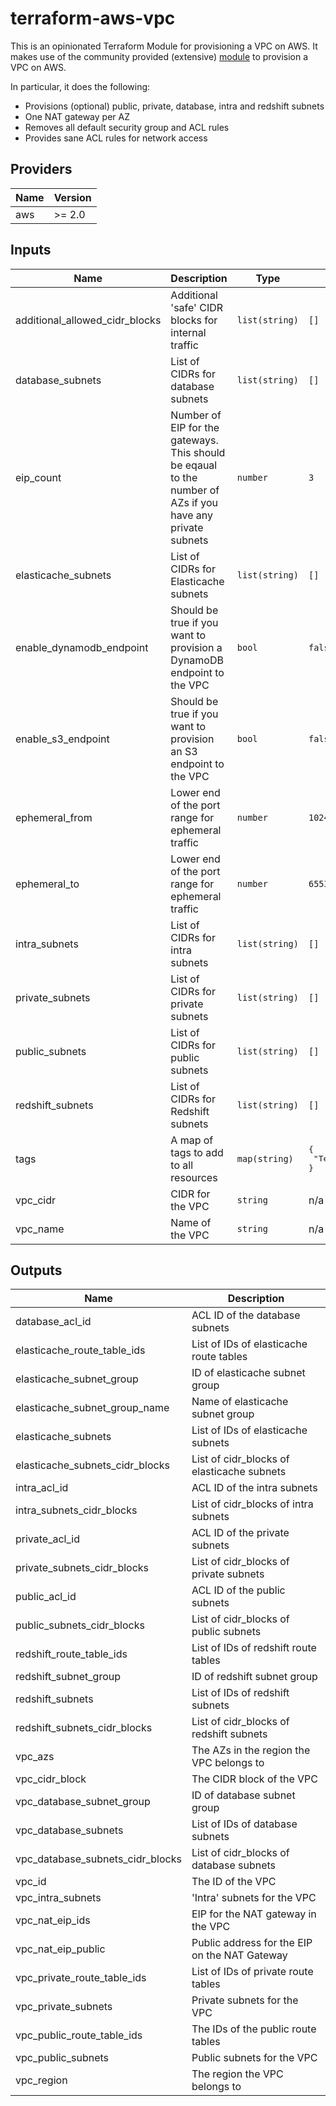 # terraform-aws-vpc

This is an opinionated Terraform Module for provisioning a VPC on AWS. It makes use of the community
provided (extensive) [module](https://github.com/terraform-aws-modules/terraform-aws-vpc) to
provision a VPC on AWS.

In particular, it does the following:

- Provisions (optional) public, private, database, intra and redshift subnets
- One NAT gateway per AZ
- Removes all default security group and ACL rules
- Provides sane ACL rules for network access

## Providers

| Name | Version |
|------|---------|
| aws | >= 2.0 |

## Inputs

| Name | Description | Type | Default | Required |
|------|-------------|------|---------|:-----:|
| additional\_allowed\_cidr\_blocks | Additional 'safe' CIDR blocks for internal traffic | `list(string)` | `[]` | no |
| database\_subnets | List of CIDRs for database subnets | `list(string)` | `[]` | no |
| eip\_count | Number of EIP for the gateways. This should be eqaual to the number of AZs if you have any private subnets | `number` | `3` | no |
| elasticache\_subnets | List of CIDRs for Elasticache subnets | `list(string)` | `[]` | no |
| enable\_dynamodb\_endpoint | Should be true if you want to provision a DynamoDB endpoint to the VPC | `bool` | `false` | no |
| enable\_s3\_endpoint | Should be true if you want to provision an S3 endpoint to the VPC | `bool` | `false` | no |
| ephemeral\_from | Lower end of the port range for ephemeral traffic | `number` | `1024` | no |
| ephemeral\_to | Lower end of the port range for ephemeral traffic | `number` | `65535` | no |
| intra\_subnets | List of CIDRs for intra subnets | `list(string)` | `[]` | no |
| private\_subnets | List of CIDRs for private subnets | `list(string)` | `[]` | no |
| public\_subnets | List of CIDRs for public subnets | `list(string)` | `[]` | no |
| redshift\_subnets | List of CIDRs for Redshift subnets | `list(string)` | `[]` | no |
| tags | A map of tags to add to all resources | `map(string)` | <pre>{<br>  "Terraform": "true"<br>}<br></pre> | no |
| vpc\_cidr | CIDR for the VPC | `string` | n/a | yes |
| vpc\_name | Name of the VPC | `string` | n/a | yes |

## Outputs

| Name | Description |
|------|-------------|
| database\_acl\_id | ACL ID of the database subnets |
| elasticache\_route\_table\_ids | List of IDs of elasticache route tables |
| elasticache\_subnet\_group | ID of elasticache subnet group |
| elasticache\_subnet\_group\_name | Name of elasticache subnet group |
| elasticache\_subnets | List of IDs of elasticache subnets |
| elasticache\_subnets\_cidr\_blocks | List of cidr\_blocks of elasticache subnets |
| intra\_acl\_id | ACL ID of the intra subnets |
| intra\_subnets\_cidr\_blocks | List of cidr\_blocks of intra subnets |
| private\_acl\_id | ACL ID of the private subnets |
| private\_subnets\_cidr\_blocks | List of cidr\_blocks of private subnets |
| public\_acl\_id | ACL ID of the public subnets |
| public\_subnets\_cidr\_blocks | List of cidr\_blocks of public subnets |
| redshift\_route\_table\_ids | List of IDs of redshift route tables |
| redshift\_subnet\_group | ID of redshift subnet group |
| redshift\_subnets | List of IDs of redshift subnets |
| redshift\_subnets\_cidr\_blocks | List of cidr\_blocks of redshift subnets |
| vpc\_azs | The AZs in the region the VPC belongs to |
| vpc\_cidr\_block | The CIDR block of the VPC |
| vpc\_database\_subnet\_group | ID of database subnet group |
| vpc\_database\_subnets | List of IDs of database subnets |
| vpc\_database\_subnets\_cidr\_blocks | List of cidr\_blocks of database subnets |
| vpc\_id | The ID of the VPC |
| vpc\_intra\_subnets | 'Intra' subnets for the VPC |
| vpc\_nat\_eip\_ids | EIP for the NAT gateway in the VPC |
| vpc\_nat\_eip\_public | Public address for the EIP on the NAT Gateway |
| vpc\_private\_route\_table\_ids | List of IDs of private route tables |
| vpc\_private\_subnets | Private subnets for the VPC |
| vpc\_public\_route\_table\_ids | The IDs of the public route tables |
| vpc\_public\_subnets | Public subnets for the VPC |
| vpc\_region | The region the VPC belongs to |
